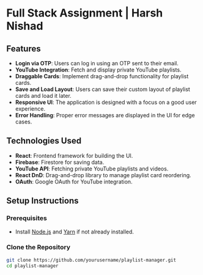 # Full Stack Assignment | Harsh Nishad
## Features

- **Login via OTP**: Users can log in using an OTP sent to their email.
- **YouTube Integration**: Fetch and display private YouTube playlists.
- **Draggable Cards**: Implement drag-and-drop functionality for playlist cards.
- **Save and Load Layout**: Users can save their custom layout of playlist cards and load it later.
- **Responsive UI**: The application is designed with a focus on a good user experience.
- **Error Handling**: Proper error messages are displayed in the UI for edge cases.

## Technologies Used

- **React**: Frontend framework for building the UI.
- **Firebase**: Firestore for saving data.
- **YouTube API**: Fetching private YouTube playlists and videos.
- **React DnD**: Drag-and-drop library to manage playlist card reordering.
- **OAuth**: Google OAuth for YouTube integration.



## Setup Instructions

### Prerequisites

- Install [Node.js](https://nodejs.org/) and [Yarn](https://yarnpkg.com/) if not already installed.

### Clone the Repository

```bash
git clone https://github.com/yourusername/playlist-manager.git
cd playlist-manager
